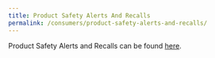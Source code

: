 ```yaml
---
title: Product Safety Alerts And Recalls
permalink: /consumers/product-safety-alerts-and-recalls/
---
```


Product Safety Alerts and Recalls can be found [here](/news-and-media-centre/product-safety-alerts-and-recalls/).